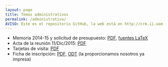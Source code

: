 ```yaml
---
layout: page
title: Temas administrativos
permalink: /administrativo/
AVISO: Éste es el repositorio GitHub, la web está en http://crm.ii.uam.es/
---
```


* Memoria 2014-15 y solicitud de presupuesto: [PDF](2015_memoria/memoria.pdf), [fuentes LaTeX](https://github.com/CRM-UAM/CRM-UAM.github.io/tree/master/administrativo/2015_memoria)  
* Acta de la reunión 11/Dic/2015: [PDF](Actas/acta_11_12_2015.pdf)  
* Tarjetas de visita: [PDF](Tarjeta_de_visita/array_tarjetas_continuo.pdf)  
* Ficha de inscripción: [PDF](ficha_inscripcion.pdf), [ODT](ficha_inscripcion.odt) (la proporcionamos nosotros ya impresa)  

